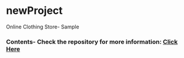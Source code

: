 # newProject
Online Clothing Store- Sample 

<h3>Contents- Check the repository for more information: <a href='https://github.com/vishalvipin1/newProject'>Click Here</a></h3>

